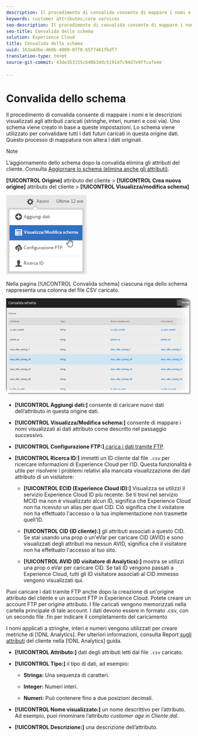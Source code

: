```yaml
---
description: Il procedimento di convalida consente di mappare i nomi e le descrizioni visualizzati agli attributi caricati (stringhe, interi, numeri e così via). Uno schema viene creato in base a queste impostazioni. Lo schema viene utilizzato per convalidare tutti i dati futuri caricati in questa origine dati. Questo processo di mappatura non altera i dati originali.
keywords: customer attributes;core services
seo-description: Il procedimento di convalida consente di mappare i nomi e le descrizioni visualizzati agli attributi caricati (stringhe, interi, numeri e così via). Uno schema viene creato in base a queste impostazioni. Lo schema viene utilizzato per convalidare tutti i dati futuri caricati in questa origine dati. Questo processo di mappatura non altera i dati originali.
seo-title: Convalida dello schema
solution: Experience Cloud
title: Convalida dello schema
uuid: 163a4dbe-d60b-4089-8ff8-65f7461fbdf7
translation-type: tm+mt
source-git-commit: 43de353155c640b3ddc519147c94d7e9ffcafe4e

---
```



# Convalida dello schema

Il procedimento di convalida consente di mappare i nomi e le descrizioni visualizzati agli attributi caricati (stringhe, interi, numeri e così via). Uno schema viene creato in base a queste impostazioni. Lo schema viene utilizzato per convalidare tutti i dati futuri caricati in questa origine dati. Questo processo di mappatura non altera i dati originali.

>[!NOTE]
>
>L’aggiornamento dello schema dopo la convalida elimina gli attributi del cliente. Consulta [Aggiornare lo schema (elimina anche gli attributi)](../attributes/t-crs-usecase.md#task_6568898BB7C44A42ABFB86532B89063C).

**[!UICONTROL Origine]** attributo del cliente > **[!UICONTROL Crea nuova origine]** attributo del cliente > **[!UICONTROL Visualizza/modifica schema]**

![](assets/view_edit_schema.png)

Nella pagina [!UICONTROL Convalida schema] ciascuna riga dello schema rappresenta una colonna del file CSV caricato.

![](assets/06_crs_usecase.png)

* **[!UICONTROL Aggiungi dati:]** consente di caricare nuovi dati dell’attributo in questa origine dati.

* **[!UICONTROL Visualizza/Modifica schema:]** consente di mappare i nomi visualizzati ai dati attributo come descritto nel passaggio successivo.

* **[!UICONTROL Configurazione FTP:]**[ carica i dati tramite FTP](../attributes/t-upload-attributes-ftp.md#task_591C3B6733424718A62453D2F8ADF73B).

* **[!UICONTROL Ricerca ID:]** immetti un ID cliente dal file `.csv` per ricercare informazioni di Experience Cloud per l’ID. Questa funzionalità è utile per risolvere i problemi relativi alla mancata visualizzazione dei dati attributo di un visitatore:

   * **[!UICONTROL ECID (Experience Cloud ID):]** Visualizza se utilizzi il servizio Experience Cloud ID più recente. Se ti trovi nel servizio MCID ma non è visualizzato alcun ID, significa che Experience Cloud non ha ricevuto un alias per quel CID. Ciò significa che il visitatore non ha effettuato l&#39;accesso o la tua implementazione non trasmette quell&#39;ID.

   * **[!UICONTROL CID (ID cliente):]** gli attributi associati a questo CID. Se stai usando una prop o un&#39;eVar per caricare CID (AVID) e sono visualizzati degli attributi ma nessun AVID, significa che il visitatore non ha effettuato l&#39;accesso al tuo sito.

   * **[!UICONTROL AVID (ID visitatore di Analytics):]** mostra se utilizzi una prop o eVar per caricare CID. Se tali ID vengono passati a Experience Cloud, tutti gli ID visitatore associati al CID immesso vengono visualizzati qui.

Puoi caricare i dati tramite FTP anche dopo la creazione di un&#39;origine attributo del cliente e un account FTP in Experience Cloud. Potete creare un account FTP per origine attributo. I file caricati vengono memorizzati nella cartella principale di tale account. I dati devono essere in formato .csv, con un secondo file .fin per indicare il completamento del caricamento

I nomi applicati a stringhe, interi e numeri vengono utilizzati per creare metriche di [!DNL Analytics]. Per ulteriori informazioni, consulta Report [sugli attributi](https://docs.adobe.com/help/en/analytics/components/variables/dimensions-reports/reports-customer-attributes.html) del cliente nella [!DNL Analytics] guida.

* **[!UICONTROL Attributo:]** dati degli attributi letti dal file `.csv` caricato.

* **[!UICONTROL Tipo:]** il tipo di dati, ad esempio:

   * **Stringa:** Una sequenza di caratteri.

   * **Integer:** Numeri interi.

   * **Numeri:** Può contenere fino a due posizioni decimali.

* **[!UICONTROL Nome visualizzato:]** un nome descrittivo per l’attributo. Ad esempio, puoi rinominare l’attributo *customer age* in *Cliente dal*.

* **[!UICONTROL Descrizione:]** una descrizione dell’attributo.
